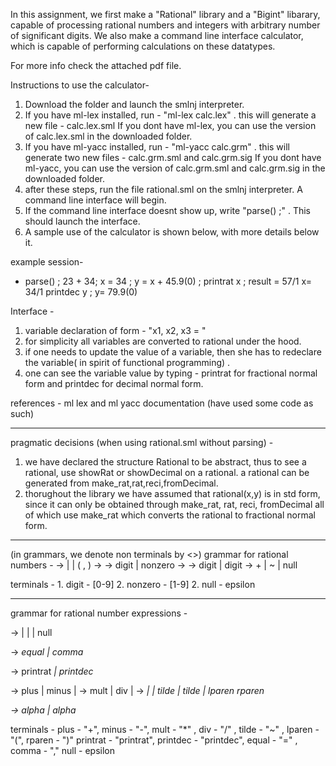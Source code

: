 In this assignment, we first make a "Rational" library and a "Bigint" libarary, capable of processing rational numbers and integers with arbitrary number of significant digits. We also 
make a command line interface calculator, which is capable of performing 
calculations on these datatypes.

For more info check the attached pdf file. 

Instructions to use the calculator-
1. Download the folder and launch the smlnj interpreter. 
2. If you have ml-lex installed, run - "ml-lex calc.lex" . this will generate a new file -
calc.lex.sml If you dont have ml-lex, you can use the version of calc.lex.sml in the downloaded
folder.
3. If you have ml-yacc installed, run - "ml-yacc calc.grm" . this will generate two new files -
calc.grm.sml and calc.grm.sig If you dont have ml-yacc, you can use the version of calc.grm.sml and
calc.grm.sig in the downloaded folder.
4. after these steps, run the file rational.sml on the smlnj interpreter. 
A command line interface will begin.  
5. If the command line interface doesnt show up, write "parse() ;" . This should launch the 
interface. 
6. A sample use of the calculator is shown below, with more details below it. 

example session- 
- parse() ; 
23 + 34;
x = 34 ; 
y = x + 45.9(0) ; 
printrat x ; 
result = 57/1
x= 34/1
printdec y ; 
y= 79.9(0)


Interface - 
1. variable declaration of form - "x1, x2, x3 = <expression> "  
2. for simplicity all variables are converted to rational under the hood. 
3. if one needs to update the value of a variable, then she has to redeclare the variable( in spirit of functional programming) . 
4. one can see the variable value by typing - printrat <variablename> for fractional normal form 
and printdec <variablename> for decimal normal form. 

references - ml lex and ml yacc documentation (have used some code as such)

--------------------------------------------------------------
pragmatic decisions (when using rational.sml without parsing) - 
1. we have declared the structure Rational to be abstract, thus to see a rational, use showRat or showDecimal on a rational. a rational can be generated from make_rat,rat,reci,fromDecimal. 
2. thorughout the library we have assumed that rational(x,y) is in std form, since it can only be obtained through make_rat, rat, reci, fromDecimal all of which use make_rat which converts the rational to fractional normal form.
--------------------------------------------------------------- 
(in grammars, we denote non terminals by <>)
grammar for rational numbers - 
<rational> -> <bigint> | <decimal> | ( <bigint>, <denum> ) 
<denum> -> <sign><d>
<d> -> digit <d> | nonzero
<bigint> -> <sign><digits> 
<digits> -> digit <digits> | digit 
<sign> -> + | ~ | null  

terminals - 1. digit - [0-9] 
            2. nonzero - [1-9] 
            2. null - epsilon 

-------------------------------------------------------------------
grammar for rational number expressions - 

<statement> -> <expression> | <declaration> | <print> | null 

<declaration> -> <var> equal <expression> | <var> comma <declaration> 

<print> -> printrat <var> | printdec <var> 

<expression> -> <expression> plus <term> | <expression> minus <term> | <term> 
<term> -> <factor>  mult <term> | <factor> div <term> | <factor> 
<factor> -> <var> | <rational> | tilde <var> | tilde <rational> | lparen <expression> rparen 

<var> -> alpha | alpha <var> 

terminals - plus - "+", minus - "-", mult - "*" , div - "/" , tilde - "~" , lparen - "(", rparen - ")" 
            printrat - "printrat", printdec - "printdec", equal - "=" , comma - "," null - epsilon 